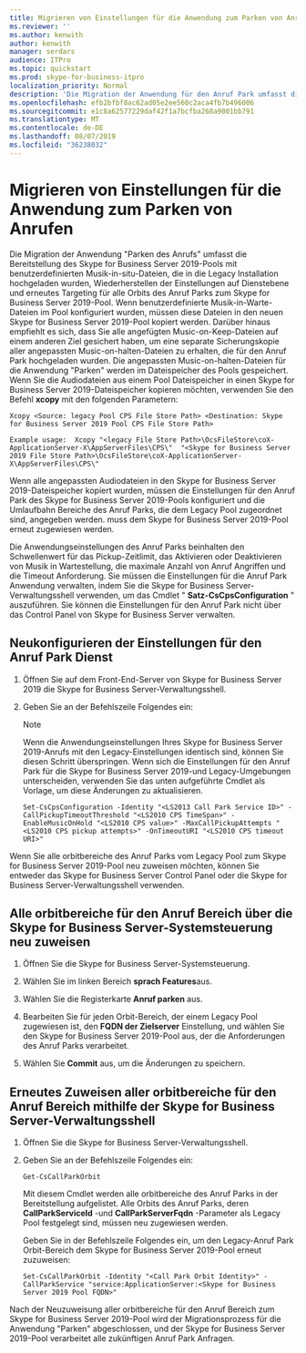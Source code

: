 ```yaml
---
title: Migrieren von Einstellungen für die Anwendung zum Parken von Anrufen
ms.reviewer: ''
ms.author: kenwith
author: kenwith
manager: serdars
audience: ITPro
ms.topic: quickstart
ms.prod: skype-for-business-itpro
localization_priority: Normal
description: 'Die Migration der Anwendung für den Anruf Park umfasst die Bereitstellung des Skype for Business Server 2019-Pools mit benutzerdefinierten Musikdateien, die in die Legacy Installation hochgeladen wurden, Wiederherstellen der Einstellungen für den Service Level und erneutes anvisieren aller Orbits des Anruf Parks an die Skype for Business Server 2019-Pool. Wenn benutzerdefinierte Musik-in-Warte-Dateien im Pool konfiguriert wurden, müssen diese Dateien in den neuen Skype for Business Server 2019-Pool kopiert werden. Darüber hinaus empfiehlt es sich, dass Sie alle für den Anruf Park angepassten Music-on-halten-Dateien von einem anderen Ziel aus sichern, um eine separate Sicherungskopie aller angepassten Music-on-halten-Dateien zu erhalten, die für den Anruf Park hochgeladen wurden. Die angepassten Music-on-halten-Dateien für die Anwendung "Parken" werden im Dateispeicher des Pools gespeichert. Wenn Sie die Audiodateien aus einem Pool Dateispeicher in einen Skype for Business Server 2019-Dateispeicher kopieren möchten, verwenden Sie den Befehl xcopy mit den folgenden Parametern:'
ms.openlocfilehash: efb2bfbf8ac62ad05e2ee560c2aca4fb7b496006
ms.sourcegitcommit: e1c8a62577229daf42f1a7bcfba268a9001bb791
ms.translationtype: MT
ms.contentlocale: de-DE
ms.lasthandoff: 08/07/2019
ms.locfileid: "36238032"
---
```

# <a name="migrate-call-park-application-settings"></a>Migrieren von Einstellungen für die Anwendung zum Parken von Anrufen

Die Migration der Anwendung "Parken des Anrufs" umfasst die Bereitstellung des Skype for Business Server 2019-Pools mit benutzerdefinierten Musik-in-situ-Dateien, die in die Legacy Installation hochgeladen wurden, Wiederherstellen der Einstellungen auf Dienstebene und erneutes Targeting für alle Orbits des Anruf Parks zum Skype for Business Server 2019-Pool. Wenn benutzerdefinierte Musik-in-Warte-Dateien im Pool konfiguriert wurden, müssen diese Dateien in den neuen Skype for Business Server 2019-Pool kopiert werden. Darüber hinaus empfiehlt es sich, dass Sie alle angefügten Music-on-Keep-Dateien auf einem anderen Ziel gesichert haben, um eine separate Sicherungskopie aller angepassten Music-on-halten-Dateien zu erhalten, die für den Anruf Park hochgeladen wurden. Die angepassten Music-on-halten-Dateien für die Anwendung "Parken" werden im Dateispeicher des Pools gespeichert. Wenn Sie die Audiodateien aus einem Pool Dateispeicher in einen Skype for Business Server 2019-Dateispeicher kopieren möchten, verwenden Sie den Befehl **xcopy** mit den folgenden Parametern: 

```
Xcopy <Source: legacy Pool CPS File Store Path> <Destination: Skype for Business Server 2019 Pool CPS File Store Path>
```

```
Example usage:  Xcopy "<legacy File Store Path>\OcsFileStore\coX-ApplicationServer-X\AppServerFiles\CPS\"  "<Skype for Business Server 2019 File Store Path>\OcsFileStore\coX-ApplicationServer-X\AppServerFiles\CPS\" 
```

Wenn alle angepassten Audiodateien in den Skype for Business Server 2019-Dateispeicher kopiert wurden, müssen die Einstellungen für den Anruf Park des Skype for Business Server 2019-Pools konfiguriert und die Umlaufbahn Bereiche des Anruf Parks, die dem Legacy Pool zugeordnet sind, angegeben werden. muss dem Skype for Business Server 2019-Pool erneut zugewiesen werden.

Die Anwendungseinstellungen des Anruf Parks beinhalten den Schwellenwert für das Pickup-Zeitlimit, das Aktivieren oder Deaktivieren von Musik in Wartestellung, die maximale Anzahl von Anruf Angriffen und die Timeout Anforderung. Sie müssen die Einstellungen für die Anruf Park Anwendung verwalten, indem Sie die Skype for Business Server-Verwaltungsshell verwenden, um das Cmdlet " **Satz-CsCpsConfiguration** " auszuführen. Sie können die Einstellungen für den Anruf Park nicht über das Control Panel von Skype for Business Server verwalten. 

## <a name="reconfigure-the-call-park-service-settings"></a>Neukonfigurieren der Einstellungen für den Anruf Park Dienst

1. Öffnen Sie auf dem Front-End-Server von Skype for Business Server 2019 die Skype for Business Server-Verwaltungsshell.

2. Geben Sie an der Befehlszeile Folgendes ein:

    > [!NOTE]
    > Wenn die Anwendungseinstellungen Ihres Skype for Business Server 2019-Anrufs mit den Legacy-Einstellungen identisch sind, können Sie diesen Schritt überspringen. Wenn sich die Einstellungen für den Anruf Park für die Skype for Business Server 2019-und Legacy-Umgebungen unterscheiden, verwenden Sie das unten aufgeführte Cmdlet als Vorlage, um diese Änderungen zu aktualisieren. 

   ```
   Set-CsCpsConfiguration -Identity "<LS2013 Call Park Service ID>" -CallPickupTimeoutThreshold "<LS2010 CPS TimeSpan>" -EnableMusicOnHold "<LS2010 CPS value>" -MaxCallPickupAttempts "<LS2010 CPS pickup attempts>" -OnTimeoutURI "<LS2010 CPS timeout URI>"
   ```

Wenn Sie alle orbitbereiche des Anruf Parks vom Legacy Pool zum Skype for Business Server 2019-Pool neu zuweisen möchten, können Sie entweder das Skype for Business Server Control Panel oder die Skype for Business Server-Verwaltungsshell verwenden. 

## <a name="reassign-all-call-park-orbit-ranges-using-skype-for-business-server-control-panel"></a>Alle orbitbereiche für den Anruf Bereich über die Skype for Business Server-Systemsteuerung neu zuweisen

1. Öffnen Sie die Skype for Business Server-Systemsteuerung.

2. Wählen Sie im linken Bereich **sprach Features**aus.

3. Wählen Sie die Registerkarte **Anruf parken** aus. 

4. Bearbeiten Sie für jeden Orbit-Bereich, der einem Legacy Pool zugewiesen ist, den **FQDN der Zielserver** Einstellung, und wählen Sie den Skype for Business Server 2019-Pool aus, der die Anforderungen des Anruf Parks verarbeitet. 

5. Wählen Sie **Commit** aus, um die Änderungen zu speichern. 

## <a name="reassign-all-call-park-orbit-ranges-using-skype-for-business-server-management-shell"></a>Erneutes Zuweisen aller orbitbereiche für den Anruf Bereich mithilfe der Skype for Business Server-Verwaltungsshell

1. Öffnen Sie die Skype for Business Server-Verwaltungsshell.

2. Geben Sie an der Befehlszeile Folgendes ein:

   ```
   Get-CsCallParkOrbit
   ```

    Mit diesem Cmdlet werden alle orbitbereiche des Anruf Parks in der Bereitstellung aufgelistet. Alle Orbits des Anruf Parks, deren **CallParkServiceId** -und **CallParkServerFqdn** -Parameter als Legacy Pool festgelegt sind, müssen neu zugewiesen werden. 

    Geben Sie in der Befehlszeile Folgendes ein, um den Legacy-Anruf Park Orbit-Bereich dem Skype for Business Server 2019-Pool erneut zuzuweisen:

   ```
   Set-CsCallParkOrbit -Identity "<Call Park Orbit Identity>" -CallParkService "service:ApplicationServer:<Skype for Business Server 2019 Pool FQDN>"
   ```

Nach der Neuzuweisung aller orbitbereiche für den Anruf Bereich zum Skype for Business Server 2019-Pool wird der Migrationsprozess für die Anwendung "Parken" abgeschlossen, und der Skype for Business Server 2019-Pool verarbeitet alle zukünftigen Anruf Park Anfragen.



